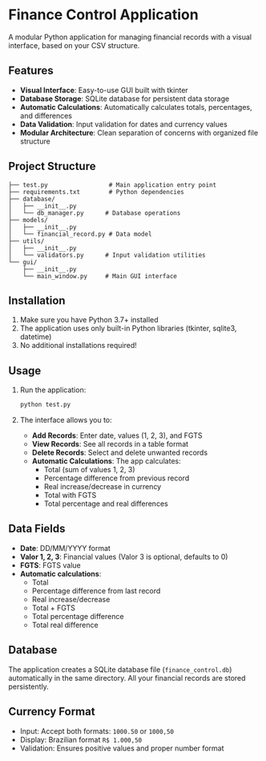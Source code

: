 # Finance Control Application

A modular Python application for managing financial records with a visual interface, based on your CSV structure.

## Features

- **Visual Interface**: Easy-to-use GUI built with tkinter
- **Database Storage**: SQLite database for persistent data storage
- **Automatic Calculations**: Automatically calculates totals, percentages, and differences
- **Data Validation**: Input validation for dates and currency values
- **Modular Architecture**: Clean separation of concerns with organized file structure

## Project Structure

```
├── test.py                 # Main application entry point
├── requirements.txt        # Python dependencies
├── database/
│   ├── __init__.py
│   └── db_manager.py      # Database operations
├── models/
│   ├── __init__.py
│   └── financial_record.py # Data model
├── utils/
│   ├── __init__.py
│   └── validators.py      # Input validation utilities
└── gui/
    ├── __init__.py
    └── main_window.py     # Main GUI interface
```

## Installation

1. Make sure you have Python 3.7+ installed
2. The application uses only built-in Python libraries (tkinter, sqlite3, datetime)
3. No additional installations required!

## Usage

1. Run the application:
   ```bash
   python test.py
   ```

2. The interface allows you to:
   - **Add Records**: Enter date, values (1, 2, 3), and FGTS
   - **View Records**: See all records in a table format
   - **Delete Records**: Select and delete unwanted records
   - **Automatic Calculations**: The app calculates:
     - Total (sum of values 1, 2, 3)
     - Percentage difference from previous record
     - Real increase/decrease in currency
     - Total with FGTS
     - Total percentage and real differences

## Data Fields

- **Date**: DD/MM/YYYY format
- **Valor 1, 2, 3**: Financial values (Valor 3 is optional, defaults to 0)
- **FGTS**: FGTS value
- **Automatic calculations**:
  - Total
  - Percentage difference from last record
  - Real increase/decrease
  - Total + FGTS
  - Total percentage difference
  - Total real difference

## Database

The application creates a SQLite database file (`finance_control.db`) automatically in the same directory. All your financial records are stored persistently.

## Currency Format

- Input: Accept both formats: `1000.50` or `1000,50`
- Display: Brazilian format `R$ 1.000,50`
- Validation: Ensures positive values and proper number format